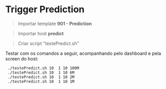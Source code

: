 # Trigger Prediction

> Importar template **901 - Prediction**

> Importar host **predict**

> Criar script "testePredict.sh"

Testar com os comandos a seguir, acompanhando pelo dashboard e pela screen do host:

```
 ./testePredict.sh 10  1 10 100M
 ./testePredict.sh 10  1 10 6M
 ./testePredict.sh 10  1 10 2M
 ./testePredict.sh 10  1 10 1M

```
